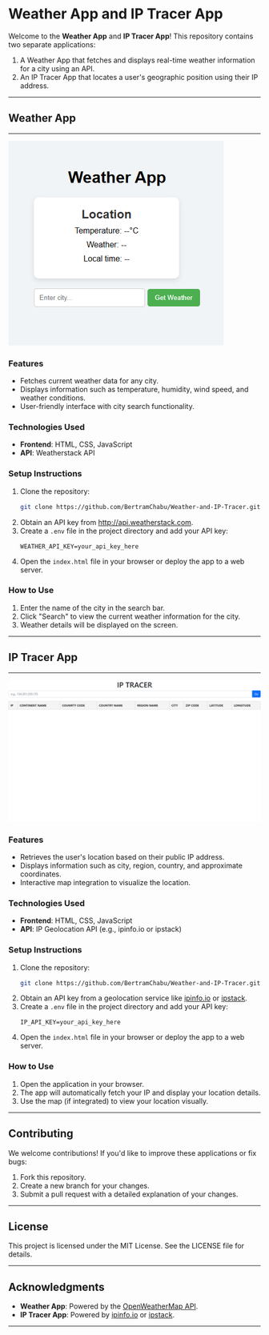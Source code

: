 # Weather App and IP Tracer App

Welcome to the **Weather App** and **IP Tracer App**! This repository contains two separate applications:
1. A Weather App that fetches and displays real-time weather information for a city using an API.
2. An IP Tracer App that locates a user's geographic position using their IP address.

---

## Weather App
---
![alt text]({9C029174-21B7-4B9C-8768-454A504CD218}.png)

### Features
- Fetches current weather data for any city.
- Displays information such as temperature, humidity, wind speed, and weather conditions.
- User-friendly interface with city search functionality.

### Technologies Used
- **Frontend**: HTML, CSS, JavaScript
- **API**: Weatherstack API

### Setup Instructions
1. Clone the repository:
   ```bash
   git clone https://github.com/BertramChabu/Weather-and-IP-Tracer.git
   ```
2. Obtain an API key from http://api.weatherstack.com.
3. Create a `.env` file in the project directory and add your API key:
   ```env
   WEATHER_API_KEY=your_api_key_here
   ```
4. Open the `index.html` file in your browser or deploy the app to a web server.

### How to Use
1. Enter the name of the city in the search bar.
2. Click "Search" to view the current weather information for the city.
3. Weather details will be displayed on the screen.

---

## IP Tracer App
---
![alt text](image.png)

### Features
- Retrieves the user's location based on their public IP address.
- Displays information such as city, region, country, and approximate coordinates.
- Interactive map integration to visualize the location.

### Technologies Used
- **Frontend**: HTML, CSS, JavaScript
- **API**: IP Geolocation API (e.g., ipinfo.io or ipstack)

### Setup Instructions
1. Clone the repository:
   ```bash
   git clone https://github.com/BertramChabu/Weather-and-IP-Tracer.git
   ```
2. Obtain an API key from a geolocation service like [ipinfo.io](https://ipinfo.io/) or [ipstack](https://ipstack.com/).
3. Create a `.env` file in the project directory and add your API key:
   ```env
   IP_API_KEY=your_api_key_here
   ```
4. Open the `index.html` file in your browser or deploy the app to a web server.

### How to Use
1. Open the application in your browser.
2. The app will automatically fetch your IP and display your location details.
3. Use the map (if integrated) to view your location visually.

---

## Contributing
We welcome contributions! If you'd like to improve these applications or fix bugs:
1. Fork this repository.
2. Create a new branch for your changes.
3. Submit a pull request with a detailed explanation of your changes.

---

## License
This project is licensed under the MIT License. See the LICENSE file for details.

---

## Acknowledgments
- **Weather App**: Powered by the [OpenWeatherMap API](https://weatherstack.com/).
- **IP Tracer App**: Powered by [ipinfo.io](https://ipinfo.io/) or [ipstack](https://ipstack.com/).


---
